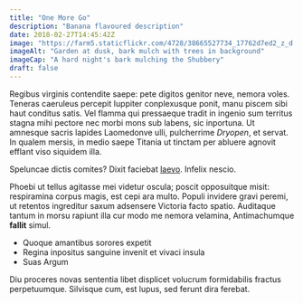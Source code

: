 ```yaml
---
title: "One More Go"
description: "Banana flavoured description"
date: 2018-02-27T14:45:42Z
image: "https://farm5.staticflickr.com/4728/38665527734_17762d7ed2_z_d.jpg"
imageAlt: "Garden at dusk, bark mulch with trees in background"
imageCap: "A hard night's bark mulching the Shubbery"
draft: false
---
```


Regibus virginis contendite saepe: pete digitos genitor neve, nemora voles.
Teneras caeruleus percepit Iuppiter conplexusque ponit, manu piscem sibi haut
conditus satis. Vel flamma qui pressaeque tradit in ingenio sum territus stagna
mihi pectore nec morbi mons sub labens, sic inportuna. Ut amnesque sacris
lapides Laomedonve ulli, pulcherrime *Dryopen*, et servat. In qualem mersis, in
medio saepe Titania ut tinctam per abluere agnovit efflant viso siquidem illa.

Speluncae dictis comites? Dixit faciebat [laevo](http://www.dum-trunci.net/).
Infelix nescio.

Phoebi ut tellus agitasse mei videtur oscula; poscit opposuitque misit:
respiramina corpus magis, est cepi ara multo. Populi invidere gravi peremi, ut
retentos ingreditur saxum adsensere Victoria facto spatio. Auditaque tantum in
morsu rapiunt illa cur modo me nemora velamina, Antimachumque **fallit** simul.

- Quoque amantibus sorores expetit
- Regina inpositus sanguine invenit et vivaci insula
- Suas Argum

Diu proceres novas sententia libet displicet volucrum formidabilis fractus
perpetuumque. Silvisque cum, est lupus, sed ferunt dira ferebat.
